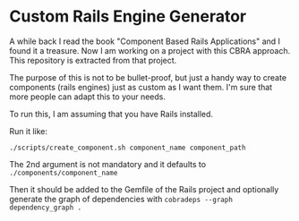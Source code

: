 # Custom Rails Engine Generator

A while back I read the book "Component Based Rails Applications" and I found it a treasure.
Now I am working on a project with this CBRA approach.
This repository is extracted from that project.

The purpose of this is not to be bullet-proof, but just a handy way to create components (rails engines) just as custom as I want them. I'm sure that more people can adapt this to your needs.

To run this, I am assuming that you have Rails installed.

Run it like:
```
./scripts/create_component.sh component_name component_path
```
The 2nd argument is not mandatory and it defaults to `./components/component_name`

Then it should be added to the Gemfile of the Rails project and optionally generate the graph of dependencies with `cobradeps --graph dependency_graph .`
